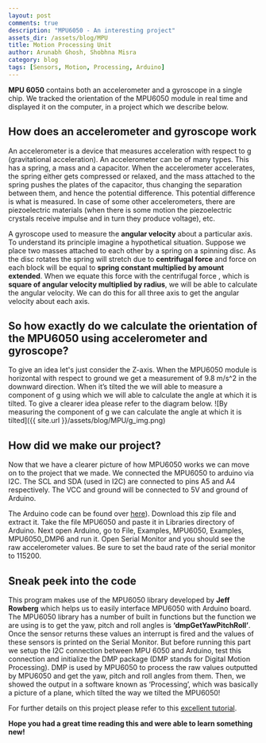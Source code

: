 ```yaml
---
layout: post
comments: true
description: "MPU6050 - An interesting project"
assets_dir: /assets/blog/MPU
title: Motion Processing Unit
author: Arunabh Ghosh, Shobhna Misra
category: blog
tags: [Sensors, Motion, Processing, Arduino]
---
```


__MPU 6050__ contains both an accelerometer and a gyroscope in a single chip. We tracked the orientation of the MPU6050 module in real time and displayed it on the computer, in a project which we describe below. 

## How does an accelerometer and gyroscope work
An accelerometer is a device that measures acceleration with respect to g (gravitational acceleration). An accelerometer can be of many types.   This has a spring, a mass and a capacitor. When the accelerometer accelerates, the spring either gets compressed or relaxed, and the mass attached to the spring pushes the plates of the capacitor, thus changing the separation between them, and hence the potential difference. This potential difference is what is measured. In case of some other accelerometers, there are piezoelectric materials (when there is some motion the piezoelectric crystals receive impulse and in turn they produce voltage), etc.

A gyroscope used to measure the **angular velocity** about a particular axis. To understand its principle imagine a hypothetical situation. Suppose we place two masses attached to each other by a spring on a spinning disc. As the disc rotates the spring will stretch due to **centrifugal force** and force on each block will be equal to **spring constant multiplied by amount extended**. When we equate this force with the centrifugal force , which is **square of angular velocity multiplied by radius**, we will be able to calculate the angular velocity. We can do this for all three axis to get the angular velocity about each axis.

## So how exactly do we calculate the orientation of the MPU6050 using accelerometer and gyroscope?
To give an idea let's just consider the Z-axis. When the MPU6050 module is horizontal with respect to ground we get a measurement of 9.8 m/s^2 in the downward direction. When it’s tilted the we will able to measure a component of g using which we will able to calculate the angle at which it is tilted. To give a clearer idea please refer to the diagram below. 
![By measuring the component of g we can calculate the angle at which it is tilted]({{ site.url }}/assets/blog/MPU/g_img.png)

## How did we make our project?
Now that we have a clearer picture of how MPU6050 works we can move on to the project that we made. We connected the MPU6050 to arduino via I2C. The SCL and SDA (used in I2C) are connected to pins A5 and A4 respectively. The VCC and ground will be connected to 5V and ground of Arduino.

The Arduino code can be found over [here](http://diyhacking.com/projects/MPU6050.zip)). Download this zip file and extract it. Take the file MPU6050 and paste it in Libraries directory of Arduino. Next open Arduino, go to File, Examples, MPU6050, Examples, MPU6050_DMP6 and run it. Open Serial Monitor and you should see the raw accelerometer values. Be sure to set the baud rate of the serial monitor to 115200.

## Sneak peek into the code
This program makes use of the MPU6050 library developed by __Jeff Rowberg__ which helps us to easily interface MPU6050 with Arduino board. The MPU6050 library has a number of built in functions but the function we are using is to get the yaw, pitch and roll angles is __‘dmpGetYawPitchRoll’__. Once the sensor returns these values an interrupt is fired and the values of these sensors is printed on the Serial Monitor. But before running this part we setup the I2C connection between MPU 6050 and Arduino, test this connection and initialize the DMP package (DMP stands for Digital Motion Processing). DMP is used by MPU6050 to process the raw values outputted by MPU6050 and get the yaw, pitch and roll angles from them. Then, we showed the output in a software known as ‘Processing’, which was basically a picture of a plane, which tilted the way we tilted the MPU6050!

For further details on this project please refer to this [excellent tutorial](http://diyhacking.com/arduino-mpu-6050-imu-sensor-tutorial/).

__Hope you had a great time reading this and were able to learn something new!__ 
